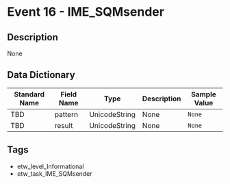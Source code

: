 # Event 16 - IME_SQMsender

## Description
None

## Data Dictionary
|Standard Name|Field Name|Type|Description|Sample Value|
|---|---|---|---|---|
|TBD|pattern|UnicodeString|None|`None`|
|TBD|result|UnicodeString|None|`None`|

## Tags
* etw_level_Informational
* etw_task_IME_SQMsender